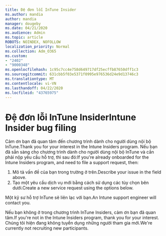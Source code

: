 ```yaml
---
title: Đệ đơn lỗi InTune Insider
ms.author: mandia
author: mandia
manager: dougeby
ms.date: 04/21/2020
ms.audience: Admin
ms.topic: article
ROBOTS: NOINDEX, NOFOLLOW
localization_priority: Normal
ms.collection: Adm_O365
ms.custom:
- "2402"
- "9000348"
ms.openlocfilehash: 1c95c7cc4e758d649717df25ecffb87650dff1c3
ms.sourcegitcommit: 631cbb5f03e5371f0995e976536d24e9d13746c3
ms.translationtype: MT
ms.contentlocale: vi-VN
ms.lasthandoff: 04/22/2020
ms.locfileid: "43765975"
---
```

# <a name="intune-insider-bug-filing"></a><span data-ttu-id="87925-102">Đệ đơn lỗi InTune Insider</span><span class="sxs-lookup"><span data-stu-id="87925-102">Intune Insider bug filing</span></span>

<span data-ttu-id="87925-103">Cảm ơn bạn đã quan tâm đến chương trình dành cho người dùng nội bộ InTune.</span><span class="sxs-lookup"><span data-stu-id="87925-103">Thank you for your interest in the Intune Insiders program.</span></span> <span data-ttu-id="87925-104">Nếu bạn đã sẵn sàng cho chương trình dành cho người dùng nội bộ InTune và cần phải nộp yêu cầu hỗ trợ, thì sau đó:</span><span class="sxs-lookup"><span data-stu-id="87925-104">If you're already onboarded for the Intune Insiders program, and need to file a support request, then:</span></span>

1. <span data-ttu-id="87925-105">Mô tả vấn đề của bạn trong trường ở trên.</span><span class="sxs-lookup"><span data-stu-id="87925-105">Describe your issue in the field above.</span></span>
2. <span data-ttu-id="87925-106">Tạo một yêu cầu dịch vụ mới bằng cách sử dụng các tùy chọn bên dưới.</span><span class="sxs-lookup"><span data-stu-id="87925-106">Create a new service request using the options below.</span></span>

<span data-ttu-id="87925-107">Một kỹ sư hỗ trợ InTune sẽ liên lạc với bạn.</span><span class="sxs-lookup"><span data-stu-id="87925-107">An Intune support engineer will contact you.</span></span>

<span data-ttu-id="87925-108">Nếu bạn không ở trong chương trình InTune Insiders, cảm ơn bạn đã quan tâm.</span><span class="sxs-lookup"><span data-stu-id="87925-108">If you're not in the Intune Insiders program, thank you for your interest.</span></span> <span data-ttu-id="87925-109">Chúng tôi hiện đang không tuyển dụng những người tham gia mới.</span><span class="sxs-lookup"><span data-stu-id="87925-109">We're currently not recruiting new participants.</span></span>

